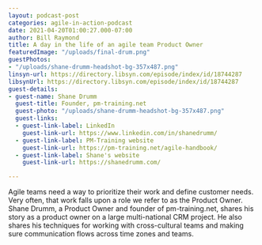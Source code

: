 ```yaml
---
layout: podcast-post
categories: agile-in-action-podcast
date: 2021-04-20T01:00:27.000-07:00
author: Bill Raymond
title: A day in the life of an agile team Product Owner
featuredImage: "/uploads/final-drum.png"
guestPhotos:
- "/uploads/shane-drumm-headshot-bg-357x487.png"
linsyn-url: https://directory.libsyn.com/episode/index/id/18744287
libsynUrl: https://directory.libsyn.com/episode/index/id/18744287
guest-details:
- guest-name: Shane Drumm
  guest-title: Founder, pm-training.net
  guest-photo: "/uploads/shane-drumm-headshot-bg-357x487.png"
  guest-links:
  - guest-link-label: LinkedIn
    guest-link-url: https://www.linkedin.com/in/shanedrumm/
  - guest-link-label: PM-Training website
    guest-link-url: https://pm-training.net/agile-handbook/
  - guest-link-label: Shane's website
    guest-link-url: https://shanedrumm.com/

---
```

Agile teams need a way to prioritize their work and define customer needs. Very often, that work falls upon a role we refer to as the Product Owner. Shane Drumm, a Product Owner and founder of pm-training.net, shares his story as a product owner on a large multi-national CRM project. He also shares his techniques for working with cross-cultural teams and making sure communication flows across time zones and teams.